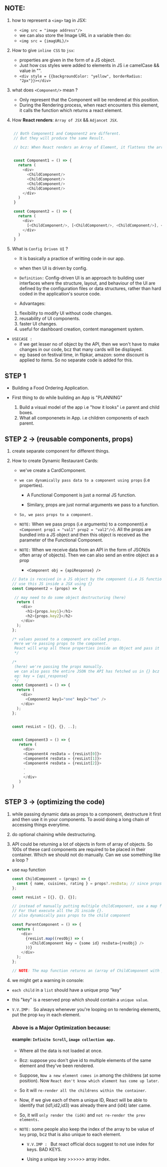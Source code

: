 ## NOTE:

1. how to represent a `<img>` tag in JSX:

   - `<img src = "image address"/>`
   - we can also store the Image URL in a variable then do:
   - `<img src = {imagURL}/>`

2. How to give `inline CSS` to `jsx`:

   - properties are given in the form of a JS object.
   - Just how css styles were added to elements in JS i.e camelCase && value in "".
   - `<div style = {{backgroundColor: "yellow", borderRadius: "2px"}}></div>`

3. what does `<Component/>` mean ?

   - Only represent that the Component will be rendered at this position.
   - During the Rendering process, when react encounters this element, it calls the function which returns a react element.

4. How **React renders**: `Array of JSX` && `Adjancet JSX`.

```javascript

    // Both Component1 and Component2 are different.
    // But they will produce the same Result.

    // bcz: When React renders an Array of Element, it flattens the array and renders each element in order.


    const Component1 = () => {
      return (
        <div>
          <ChildComponent/>
          <ChildComponent/>
          <ChildComponent/>
          <ChildComponent/>
        </div>
      )
    }

    const Component2 = () => {
      return (
        <div>
          [<ChildComponent/>, [<ChildComponent/>, <ChildComponent/>], <ChildComponent>]
        </div>
      )
    }
```

5. What is `Config Driven UI` ?

   - It is basically a practice of writting code in our app.

   - when then UI is driven by config.

   - `Definition:` Config-driven UI is an approach to building user interfaces where the structure, layout, and behaviour of the UI are defined by the configuration files or data structures, rather than hard coded in the application's source code.

   - Advantages:

   1. flexibility to modify UI without code changes.
   2. reusability of UI components.
   3. faster UI changes.
   4. useful for dashboard creation, content management system.

- `USECASE :`
  - if we get lesser no of object by the API, then we won't have to make changes in our code, bcz that many cards will be displayed.
  - eg: based on festival time, in flipkar, amazon: some discount is applied to items. So no separate code is added for this.

## STEP 1

- Building a Food Ordering Application.

- First thing to do while building an App is "PLANNING"
  1. Build a visual model of the app i.e "how it looks" i.e parent and child boxes.
  2. What all componenets in App. i.e children components of each parent.

## STEP 2 -> (reusable components, props)

1. create separate component for different things.

2. How to create Dynamic Restaurant Cards:

   - we've create a CardComponent.

   - `we can dynamically pass data to a component using props` (i.e properties).

     - A Functional Component is just a normal JS function.

     - Similary, props are just normal arguments we pass to a function.

   - `So, we pass props to a component.`

   - `NOTE:` When we pass props (i.e arguments) to a component(i.e `<Component prop1 = "val1" prop2 = "val2"/>`). All the props are bundled into a JS object and then this object is received as the parameter of the Functional Component.

   - `NOTE:` When we receive data from an API in the form of JSON(is often array of objects). Then we can also send an entire object as a prop
     - `<Component obj = {apiResponse} />`

   ```javascript
   // Data is received in a JS object by the component (i.e JS function)
   // use this JS inside a JSX using {}
   const Component2 = (props) => {

    // may need to do some object destructuring (here)
     return (
       <div>
         <h1>{props.key1}</h1>
         <h2>{props.key2}</h2>
       </div>
     );
   };

   /* values passed to a component are called props.
    Here we're passing props to the component.
    React will wrap all these properties inside an Object and pass it to the Component.
    */

   /*
    (here) we're passing the props manually.
    we can also pass the entire JSON the API has fetched us in {} bcz it's a JS object.
    eg: key = {api_response}
    */
   const Component1 = () => {
     return (
       <div>
         <Component2 key1="one" key2="two" />
       </div>
     );
   };


   const resList = [{}, {}, ..];


   const Component3 = () => {
      return (
        <div>
        <Component4 resData = {resList[0]}>
        <Component4 resData = {resList[1]}>
        <Component4 resData = {resList[2]}>
        .
        .
        </div>
      )
   }
   ```

## STEP 3 -> (optimizing the code)

1. while passing dynamic data as props to a component, destructure it first and then use it in your components. To avoid doing a long chain of accessing things everytime.

2. do optional chaining while destructuring.

3. API could be returning a lot of objects in form of array of objects. So 100s of these card components are required to be placed in their container. Which we should not do manually. Can we use something like a loop ?

- use `map` function

  ```javascript
  const ChildComponent = (props) => {
    const { name, cuisines, rating } = props?.resData; // since props contain all the props passed by the component wrapped in a object. So access the 'key' i.e resData rep the object containing all the data.
  };

  const resList = [{}, {}, {}];

  // instead of manually putting multiple childComponent, use a map function.
  // For that execute all the JS inside {}.
  // also dynamically pass props to the child component

  const ParentComponent = () => {
    return (
      <div>
        {resList.map((resObj) => (
          <ChildComponent key = {some id} resData={resObj} />
        ))}
      </div>
    );
  };

  // NOTE: The map function returns an (array of ChildComponent with props), which is rendered in the same way as multiple adjacent elments are rendered.
  ```

4. we might get a warning in console:

- `each child` in a `list` should have a unique prop "key"
- this "key" is a reserved prop which should contain a `unique value`.

- `V.V.IMP: ` So always whenever you're looping on to rendering elements, put the prop `key` in each element.

  ### Above is a Major Optimization because:

  #### example: `Infinite Scroll`, `image collection app.`

  - Where all the data is not loaded at once.

  - Bcz: suppose you don't give id to multiple elements of the same element and they've been rendered.

  - Suppose, `Now a new element comes in` among the childrens (at some position). Now `React don't know which element has come up later`.

  - So it will `re-render all the childrens within the container`.

  - Now, if we give each of them a unique ID, React will be able to identify that (id1,id2,id3) was already there and (id4) later came.

  - So, it will `only render the (id4)` and `not re-render the prev elements.`

  - `NOTE:` some people also keep the index of the array to be value of `key` prop, bcz that is also unique to each element.

    - `V.V.IMP : ` But react official docs suggest to not use index for keys. BAD KEYS.

    - Using a unique key >>>>>> array index.
